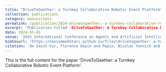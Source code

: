 ```yaml
---
title: "DriveToGaether: a Turnkey Collaborative Robotic Event Platform"
collection: publications
category: manuscripts
permalink: /publication/2024-drivetogaether:-a-turnkey-collaborative-robotic-event-platform
excerpt: 'Publication titled 'DriveToGaether: a Turnkey Collaborative Robotic Event Platform' by de Saint-Cyr, Florence Dupin and Pepin, Nicolas Yannick and Mokhtari, Nassim and Morignot, Philippe and Vianey, Julien and Bosser, Anne-Gwenn and Ermakova, Liana.'
date: 2024-01-01
venue: '16th International Conference on Agents and Artificial Intelligence (ICAART 2024)'
bibtexurl: 'https://nassimmokhtari.github.io/files\drivetogaether:-a-turnkey-collaborative-robotic-event-platform.bib'
citation: 'de Saint-Cyr, Florence Dupin and Pepin, Nicolas Yannick and Mokhtari, Nassim and Morignot, Philippe and Vianey, Julien and Bosser, Anne-Gwenn and Ermakova, Liana (2024). &quot;DriveToGaether: a Turnkey Collaborative Robotic Event Platform.&quot; <i>16th International Conference on Agents and Artificial Intelligence (ICAART 2024)</i>.'
---
```

This is the full content for the paper 'DriveToGaether: a Turnkey Collaborative Robotic Event Platform'.
